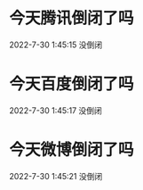 # 今天腾讯倒闭了吗

2022-7-30 1:45:15 没倒闭

# 今天百度倒闭了吗

2022-7-30 1:45:17 没倒闭

# 今天微博倒闭了吗

2022-7-30 1:45:21 没倒闭

